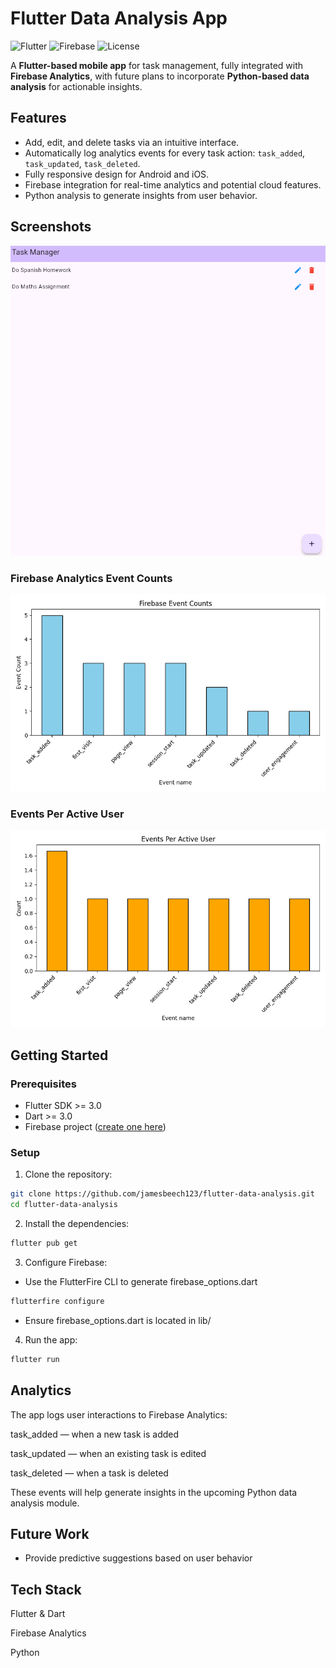 # Flutter Data Analysis App

![Flutter](https://img.shields.io/badge/Flutter-3.13-blue)
![Firebase](https://img.shields.io/badge/Firebase-Analytics-orange)
![License](https://img.shields.io/badge/license-MIT-green)

A **Flutter-based mobile app** for task management, fully integrated with **Firebase Analytics**, with future plans to incorporate **Python-based data analysis** for actionable insights.

## Features

- Add, edit, and delete tasks via an intuitive interface.  
- Automatically log analytics events for every task action: `task_added`, `task_updated`, `task_deleted`.  
- Fully responsive design for Android and iOS.  
- Firebase integration for real-time analytics and potential cloud features.  
- Python analysis to generate insights from user behavior.

## Screenshots

![Task Page](student_work_tracker/screenshots/task_page.png)

### Firebase Analytics Event Counts

![Event Counts](student_work_tracker/screenshots/event_counts.png)

### Events Per Active User

![Events Per Active User](student_work_tracker/screenshots/events_per_user.png)


## Getting Started

### Prerequisites

- Flutter SDK >= 3.0  
- Dart >= 3.0  
- Firebase project ([create one here](https://console.firebase.google.com/))  

### Setup

1. Clone the repository:

```bash
git clone https://github.com/jamesbeech123/flutter-data-analysis.git
cd flutter-data-analysis
```


2. Install the dependencies:

```bash
flutter pub get
```

3. Configure Firebase:
- Use the FlutterFire CLI to generate firebase_options.dart

```bash
flutterfire configure
```
- Ensure firebase_options.dart is located in lib/

4. Run the app:

```bash
flutter run
```
## Analytics

The app logs user interactions to Firebase Analytics:

task_added — when a new task is added

task_updated — when an existing task is edited

task_deleted — when a task is deleted

These events will help generate insights in the upcoming Python data analysis module.

## Future Work

- Provide predictive suggestions based on user behavior

## Tech Stack

Flutter & Dart

Firebase Analytics

Python 


